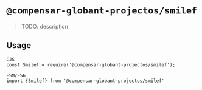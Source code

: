 # `@compensar-globant-projectos/smilef`

> TODO: description

## Usage

```
CJS
const Smilef = require('@compensar-globant-projectos/smilef');

ESM/ES6
import {Smilef} from '@compensar-globant-projectos/smilef'
```
